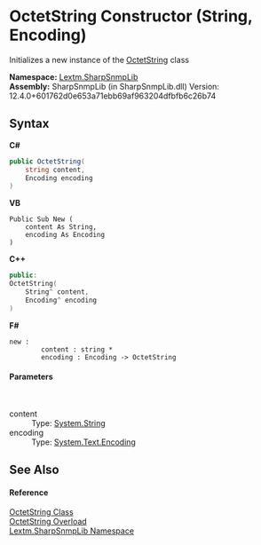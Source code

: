 # OctetString Constructor (String, Encoding)
 

Initializes a new instance of the <a href="T_Lextm_SharpSnmpLib_OctetString">OctetString</a> class

**Namespace:**&nbsp;<a href="N_Lextm_SharpSnmpLib">Lextm.SharpSnmpLib</a><br />**Assembly:**&nbsp;SharpSnmpLib (in SharpSnmpLib.dll) Version: 12.4.0+601762d0e653a71ebb69af963204dfbfb6c26b74

## Syntax

**C#**<br />
``` C#
public OctetString(
	string content,
	Encoding encoding
)
```

**VB**<br />
``` VB
Public Sub New ( 
	content As String,
	encoding As Encoding
)
```

**C++**<br />
``` C++
public:
OctetString(
	String^ content, 
	Encoding^ encoding
)
```

**F#**<br />
``` F#
new : 
        content : string * 
        encoding : Encoding -> OctetString
```


#### Parameters
&nbsp;<dl><dt>content</dt><dd>Type: <a href="https://docs.microsoft.com/dotnet/api/system.string" target="_blank" rel="noopener noreferrer">System.String</a><br /></dd><dt>encoding</dt><dd>Type: <a href="https://docs.microsoft.com/dotnet/api/system.text.encoding" target="_blank" rel="noopener noreferrer">System.Text.Encoding</a><br /></dd></dl>

## See Also


#### Reference
<a href="T_Lextm_SharpSnmpLib_OctetString">OctetString Class</a><br /><a href="Overload_Lextm_SharpSnmpLib_OctetString__ctor">OctetString Overload</a><br /><a href="N_Lextm_SharpSnmpLib">Lextm.SharpSnmpLib Namespace</a><br />
